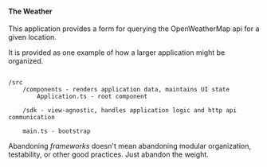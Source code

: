 #### The Weather

This application provides a form for querying the OpenWeatherMap api for a given location.

It is provided as one example of how a larger application might be organized.

```

/src
    /components - renders application data, maintains UI state
        Application.ts - root component

    /sdk - view-agnostic, handles application logic and http api communication

    main.ts - bootstrap

```

Abandoning _frameworks_ doesn't mean abandoning modular organization, testability, or other good practices.
Just abandon the weight.

